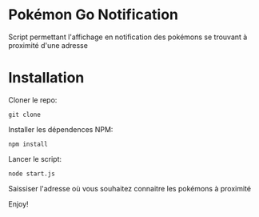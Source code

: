 # Pokémon Go Notification

Script permettant l'affichage en notification des pokémons se trouvant à proximité d'une adresse

# Installation

Cloner le repo:
```
git clone
```

Installer les dépendences NPM:
```
npm install
```

Lancer le script:
```
node start.js
```

Saissiser l'adresse où vous souhaitez connaitre les pokémons à proximité

Enjoy!